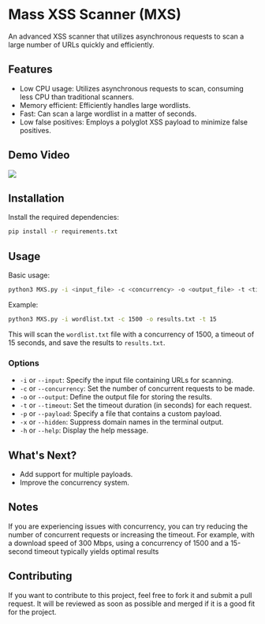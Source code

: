 # Mass XSS Scanner (MXS)

An advanced XSS scanner that utilizes asynchronous requests to scan a large number of URLs quickly and efficiently.

## Features

- Low CPU usage: Utilizes asynchronous requests to scan, consuming less CPU than traditional scanners.
- Memory efficient: Efficiently handles large wordlists.
- Fast: Can scan a large wordlist in a matter of seconds.
- Low false positives: Employs a polyglot XSS payload to minimize false positives.

## Demo Video

![](https://cdn.sarperavci.com/pvYeTsib/tewXFr.gif)

## Installation

Install the required dependencies:

```bash
pip install -r requirements.txt
```

## Usage

Basic usage:

```bash
python3 MXS.py -i <input_file> -c <concurrency> -o <output_file> -t <timeout>
```

Example:

```bash
python3 MXS.py -i wordlist.txt -c 1500 -o results.txt -t 15
```

This will scan the `wordlist.txt` file with a concurrency of 1500, a timeout of 15 seconds, and save the results to `results.txt`.

### Options

- `-i` or `--input`: Specify the input file containing URLs for scanning.
- `-c` or `--concurrency`: Set the number of concurrent requests to be made.
- `-o` or `--output`: Define the output file for storing the results.
- `-t` or `--timeout`: Set the timeout duration (in seconds) for each request.
- `-p` or `--payload`: Specify a file that contains a custom payload.
- `-x` or `--hidden`: Suppress domain names in the terminal output.
- `-h` or `--help`: Display the help message.

## What's Next?

- Add support for multiple payloads.
- Improve the concurrency system.

## Notes

If you are experiencing issues with concurrency, you can try reducing the number of concurrent requests or increasing the timeout. For example, with a download speed of 300 Mbps, using a concurrency of 1500 and a 15-second timeout typically yields optimal results

## Contributing

If you want to contribute to this project, feel free to fork it and submit a pull request. It will be reviewed as soon as possible and merged if it is a good fit for the project.